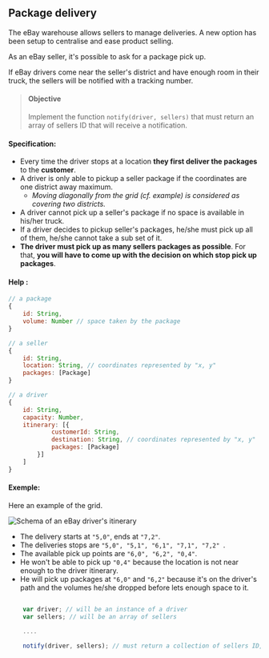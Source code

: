 ## Package delivery

The eBay warehouse allows sellers to manage deliveries. A new option has been setup to centralise and ease product selling.

As an eBay seller, it's possible to ask for a package pick up.

If eBay drivers come near the seller's district and have enough room in their truck, the sellers will be notified with a tracking number.

> #### Objective
> Implement the function `notify(driver, sellers)` that must return an array of sellers ID that will receive a notification.

#### Specification:

- Every time the driver stops at a location **they first deliver the packages** to the **customer**.
- A driver is only able to pickup a seller package if the coordinates are one district away maximum.
  - *Moving diagonally from the grid (cf. example) is considered as covering two districts.*
- A driver cannot pick up a seller's package if no space is available in his/her truck.
- If a driver decides to pickup seller's packages, he/she must pick up all of them, he/she cannot take a sub set of it.
- **The driver must pick up as many sellers packages as possible**. For that, **you will have to come up with the decision on which stop pick up packages**.


#### Help :
```javascript
// a package
{
    id: String,
    volume: Number // space taken by the package
}
```

```javascript
// a seller
{
    id: String,
    location: String, // coordinates represented by "x, y"
    packages: [Package]
}
```

```javascript
// a driver
{
    id: String,
    capacity: Number,
    itinerary: [{
            customerId: String,
            destination: String, // coordinates represented by "x, y"
            packages: [Package]
        }]
    ]
}

```
#### Exemple:
Here an example of the grid.  

![Schema of an eBay driver's itinerary](https://db.tt/EMWJvvRP)

- The delivery starts at `"5,0"`, ends at `"7,2"`.
- The deliveries stops are `"5,0", "5,1", "6,1", "7,1", "7,2" `.
- The available pick up points are `"6,0", "6,2", "0,4"`.
- He won't be able to pick up `"0,4"` because the location is not near enough to the driver itinerary.
- He will pick up packages at `"6,0"` and `"6,2"` because it's on the driver's path and the volumes he/she dropped before lets enough space to it.

```javascript

    var driver; // will be an instance of a driver
    var sellers; // will be an array of sellers

    ....

    notify(driver, sellers); // must return a collection of sellers ID, matching the specification

```
